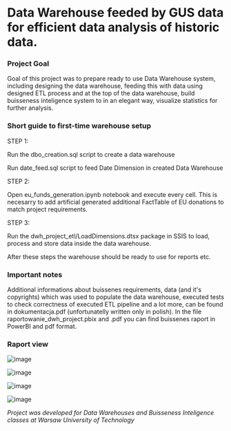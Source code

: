 # Data Warehouse feeded by GUS data for efficient data analysis of historic data. 

### Project Goal
Goal of this project was to prepare ready to use Data Warehouse system, including designing the data warehouse, feeding this with data using designed ETL process and at the top of the data warehouse, build buisseness inteligence system to in an elegant way, visualize statistics for further analysis.


### Short guide to first-time warehouse setup
STEP 1:

Run the dbo_creation.sql script to create a data warehouse

Run date_feed.sql script to feed Date Dimension in created Data Warehouse

STEP 2:

Open eu_funds_generation.ipynb notebook and execute every cell. This is necesarry to add artificial generated additional FactTable of EU donations to match project requirements. 

STEP 3:

Run the dwh_project_etl/LoadDimensions.dtsx package in SSIS to load, process and store data inside the data warehouse.

After these steps the warehouse should be ready to use for reports etc.

### Important notes 
Additional informations about buissenes requirements, data (and it's copyrights) which was used to populate the data warehouse, executed tests to check correctness of executed ETL pipeline and a lot more, can be found in dokumentacja.pdf (unfortunatelly written only in polish).
In the file raportowanie_dwh_project.pbix and .pdf you can find buissenes raport in PowerBI and pdf format.

### Raport view
![image](https://github.com/Szymon-Gut/GUS-DWH/assets/72514490/a00ac087-cad4-47e5-bb28-561bd628a9ab)

![image](https://github.com/Szymon-Gut/GUS-DWH/assets/72514490/3ffdb093-559a-48bc-8237-cc09f3a96b31)

![image](https://github.com/Szymon-Gut/GUS-DWH/assets/72514490/ea33575e-7e1a-495d-8aa7-893f8285b173)

![image](https://github.com/Szymon-Gut/GUS-DWH/assets/72514490/8d966445-e88a-4854-84a8-1f0438e3c03d)

*Project was developed for Data Warehouses and Buisseness Inteligence classes at Warsaw University of Technology*
